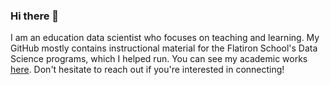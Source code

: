 ### Hi there 👋

I am an education data scientist who focuses on teaching and learning. My GitHub mostly contains instructional material for the Flatiron School's Data Science programs, which I helped run. You can see my academic works [here](https://orcid.org/0000-0001-8301-6785). Don't hesitate to reach out if you're interested in connecting!

<!--
Here are some ideas to get you started:

- 🔭 I’m currently working on ...
- 🌱 I’m currently learning ...
- 👯 I’m looking to collaborate on ...
- 🤔 I’m looking for help with ...
- 💬 Ask me about ...
- 📫 How to reach me: ...
- 😄 Pronouns: ...
- ⚡ Fun fact: ...
-->
